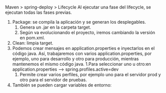 Maven > spring-deploy > Lifecycle
Al ejecutar una fase del lifecycle, se ejecutan todas las fases previas.
1. Package: se compila la aplicación y se generan los desplegables.
   1. Genera un .jar en la carpeta target.
   2. Según va evolucionando el proyecto, iremos cambiando la versión en pom.xml.
2. Clean: limpia target.
3. Podemos crear mensajes en application.properties e inyectarlos en el código java. Así, trabajaremos con varios application.properties, por ejemplo, uno para desarrollo y otro para producción, mientras mantenemos el mismo código java.
   1.Para seleccionar uno u otro:en application.properties --> spring.profiles.active=dev
   1. Permite crear varios perfiles, por ejemplo uno para el servidor prod y otro para el servidor de pruebas.
4. También se pueden cargar variables de entorno: